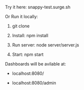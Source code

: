 Try it here:
snappy-test.surge.sh


Or Run it locally:
1. git clone 

1. Install:
npm install

2. Run server:
node server/server.js

3. Start:
npm start

Dashboards will be avilable at:
- localhost:8080/

- localhost:8080/admin

